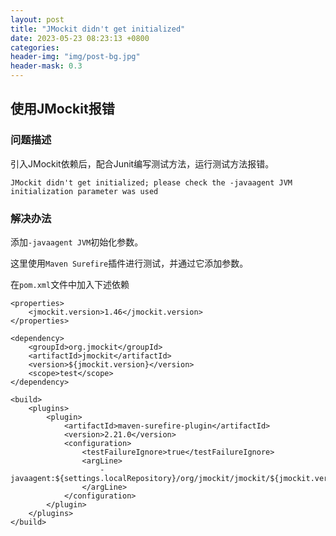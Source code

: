 ```yaml
---
layout: post
title: "JMockit didn't get initialized"
date: 2023-05-23 08:23:13 +0800
categories: 
header-img: "img/post-bg.jpg"
header-mask: 0.3
---
```


## 使用JMockit报错

### 问题描述

引入JMockit依赖后，配合Junit编写测试方法，运行测试方法报错。

```(shell)
JMockit didn't get initialized; please check the -javaagent JVM initialization parameter was used
```

### 解决办法

添加`-javaagent JVM`初始化参数。

这里使用`Maven Surefire`插件进行测试，并通过它添加参数。

在`pom.xml`文件中加入下述依赖

```(xml)
<properties>
    <jmockit.version>1.46</jmockit.version>
</properties>

<dependency>
    <groupId>org.jmockit</groupId>
    <artifactId>jmockit</artifactId>
    <version>${jmockit.version}</version>
    <scope>test</scope>
</dependency>

<build>
    <plugins>
        <plugin>
            <artifactId>maven-surefire-plugin</artifactId>
            <version>2.21.0</version>
            <configuration>
                <testFailureIgnore>true</testFailureIgnore>
                <argLine>
                    -javaagent:${settings.localRepository}/org/jmockit/jmockit/${jmockit.version}/jmockit-${jmockit.version}.jar
                </argLine>
            </configuration>
        </plugin>
    </plugins>
</build>
```
